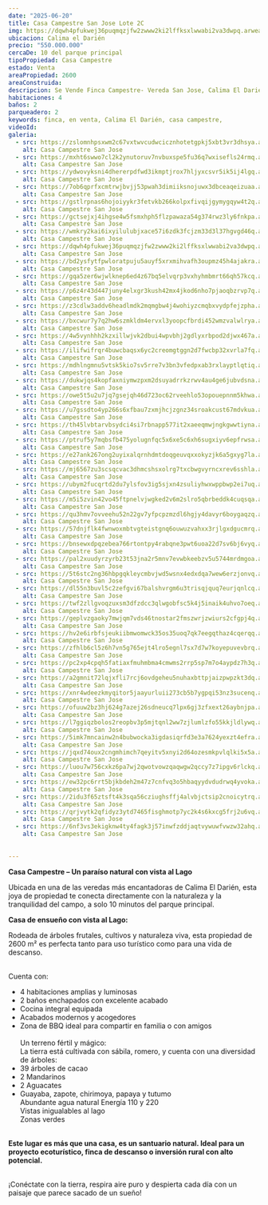 ```yaml
---
date: "2025-06-20"
title: Casa Campestre San Jose Lote 2C
img: https://dqwh4pfukwej36puqmqzjfw2zwww2ki2lffksxlwwabi2va3dwpq.arweave.net/HCx-PLRViJ359IMhlJbaza1tKRpZSqlddrACjVQbHZ8
ubicacion: Calima el Darién
precio: "550.000.000"
cercaDe: 10 del parque principal
tipoPropiedad: Casa Campestre
estado: Venta
areaPropiedad: 2600
areaConstruida: 
descripcion: Se Vende Finca Campestre- Vereda San Jose, Calima El Darién. Excelente vista, Casa de dos pisos con acabados excelentes.
habitaciones: 4
baños: 2
parqueadero: 2
keywords: finca, en venta, Calima El Darién, casa campestre, 
videoId: 
galeria:
  - src: https://zslomnhpsxwm2c67vxtwvcudwcicznhotetgpkj5xbt3vr3dhsya.arweave.net/zJbmNO-V7M0L363naoqDsJAstO6ZJmepPbhnusdjPLA
    alt: Casa Campestre San Jose
  - src: https://mxht6swwo7cl2k2ynutoruv7nvbuxspe5fu36q7wxisefls24rmq.arweave.net/Zc8_StZ3xL0rWG0m6NK_bUNLyeTpab9D9rokQq5a5Fk
    alt: Casa Campestre San Jose
  - src: https://ydwovyksni4dhererpdfwd3ikmptjrox7hljyxcsvr5ik5ij4lgq.arweave.net/wOzq4VJqODOSJIvGWw9oUx80xdf51pxcUqx6hXUJ4s0
    alt: Casa Campestre San Jose
  - src: https://7ob6qprfxcmtrwjbvjj53pwah3dimiiksnojuwx3dbceaqeizuaa.arweave.net/-4PoPiW4mTjZIapT3b7APsaGIQqTXJpa-xhEQECIzQA
    alt: Casa Campestre San Jose
  - src: https://gstlrpnas6hojoiyykr3fetvkb266kolpxfivqijgymygqyw4t2q.arweave.net/NKa4vaCXjuS5GMKjspJ1UHXvKct9yorBCTYZg0MW5PU
    alt: Casa Campestre San Jose
  - src: https://gctsejxj4ihgse4w5fsmxhph5flzpawaza54g374rwz3ly6fnkpa.arweave.net/MKciJuniDmkTlulky53n6VeXgsDIO8Nv_I2ztePFap4
    alt: Casa Campestre San Jose
  - src: https://wmkry2kai6ixyilulubjxace57i6zdk3fcjzm33d3l37hgvgd46q.arweave.net/sxUcaUBHkXwhdF0Cm4BE79HsjVsok5ZvY9r385qmHz0
    alt: Casa Campestre San Jose
  - src: https://dqwh4pfukwej36puqmqzjfw2zwww2ki2lffksxlwwabi2va3dwpq.arweave.net/HCx-PLRViJ359IMhlJbaza1tKRpZSqlddrACjVQbHZ8
    alt: Casa Campestre San Jose
  - src: https://bd2ysfytfpwloratpuju5auyf5xrxmihvafh3oupmz45h4ajakra.arweave.net/CPWJFxMr7LdEE30TToKYL28bsQeoCn26j2Z50_AJAqI
    alt: Casa Campestre San Jose
  - src: https://gqa5zer6wjwlknep6ed4z67bq5elvqrp3vxhyhmbmrt66qh57kcq.arweave.net/NAHckj6ybLU0j_EHzPvhh0i6wi_dbnwdgWRn70D9-oU
    alt: Casa Campestre San Jose
  - src: https://p6z4r43d447juny4elxgr3kush42mx4jkod6nho7pjaoqbzrvp7q.arweave.net/f7PI82PnPpo3HCLuaO1UkfmmX4lTh-ad33pA6Acxq_8
    alt: Casa Campestre San Jose
  - src: https://z3cdlw3addv6headlmdk2mqmgbw4j4wohiyzcmqbxvydpfejzpha.arweave.net/zsQ122AY6-OQA1sGrTIMMG3E8s46MZEyAb1wN5SJy84
    alt: Casa Campestre San Jose
  - src: https://bxcwur7y7q2hw6szmkldm4ervxl3yoopcfbrdi452wmzvalwlrya.arweave.net/DcVqR_j8NHt6WWKWNnCRrde8Oc8RQxGjndWZmoF2XHA
    alt: Casa Campestre San Jose
  - src: https://4w5vynhhh2kzxillwjvk2dbui4wpvbhj2gdlyxrbpod2djwx467a.arweave.net/5btcNOc-lZuha7JqrQw0Ryz6hOnRhrxeIXuHoabX574
    alt: Casa Campestre San Jose
  - src: https://ilifwifrqr4buwcbaqsx6yc2creomgtggn2d7fwcbp32xvrla7fq.arweave.net/QtBbILGEeBpYQQQlf2BaFEjmGmYzdD-Wwgv3q9YrB8s
    alt: Casa Campestre San Jose
  - src: https://mdhlngmnu5vtsk5kio7sv5rre7v3bn3vfedpxab3rxlayptlqtiq.arweave.net/YM62mY2nazkrqkO_KvYxJ-uwt3UpBvuAO43WDD5rhNE
    alt: Casa Campestre San Jose
  - src: https://dukwjqs4kopfaxniymwzpxm2dsuyadrrkzrwv4au4ge6jubvdsna.arweave.net/HRVkwlxTnlBdqMMtl92aHKmADjFWY2rwFOGJ5NA1HJo
    alt: Casa Campestre San Jose
  - src: https://owe5t5u2u7jq7gsejqh46d723oc62rveehlo53opouepnnm5khwa.arweave.net/dYnZ9pqn0w-aREwPzw_624XtRqQh1u7tz3UI9rWdUew
    alt: Casa Campestre San Jose
  - src: https://u7gssdto4yp266s6xfbau7zxmjhcjzgnz34sroakcust67mdvkua.arweave.net/p80pDm7mH696XrlCCn83Yk4k5M3O-Si4ChUlP32Dqqg
    alt: Casa Campestre San Jose
  - src: https://th45lvbtarvbsydci4si7rbnapp577it2xaeeqmwjngkgwwtiyna.arweave.net/mfnV1DMEahlgYkckj8QtA9_f_RPVwEJBlktMo1rTRho
    alt: Casa Campestre San Jose
  - src: https://ptruf5y7mqbsfb475yolugnfqc5x6xe5c6xh6sugxiyv6epfrwsa.arweave.net/fONC9x9kAyKHn-4cuhmlgLt_XJ0Xrn9KhroxXxHljaQ
    alt: Casa Campestre San Jose
  - src: https://e27ank267ong2uyixalqrnhdmtdoqgeuvqxxokyzjk6a5gxyg7la.arweave.net/Jr4Gq177mm1TCLgXCLTjZMboGJSsL3crGUq8Dpr4N9Y
    alt: Casa Campestre San Jose
  - src: https://mj6567zu3scsqcvac3dhmcshsxolrg7txcbwgvyrncxrev6sshla.arweave.net/Yn3ffzTchSgKoBbGdgpHldy4m_O4g2NXEWivElfSkdY
    alt: Casa Campestre San Jose
  - src: https://ubym2fucqrtd2du7ylsfov3ig5sjxn4zsuliyhwxwppbwp2ei7uq.arweave.net/oHDNFoKEZj0On8LkV1doN2Sbt5mVFowe17PeGz9ER-k
    alt: Casa Campestre San Jose
  - src: https://m5i5zvin42vo45ftpnelvjwgked2v6m2slro5qbrbeddk4cuqsqa.arweave.net/Z1Hc1Q3mqu50s3tIuqbGUQeq-ZqS4u7AMQkGNXBUhKA
    alt: Casa Campestre San Jose
  - src: https://qu3hmv7ovveehu52n22gv7yfpcpzmzdl6hgjy4davyr6boygaqzq.arweave.net/hTZ2V-6tSEPTum60av8FeJ-WZGvxzJxwYK4j4LsGBDM
    alt: Casa Campestre San Jose
  - src: https://57dnjflk4fwnwoxmbtvgteistgnq6ouwuzvahxx3rjlgxdgucmrq.arweave.net/78bUlWrhbNs67AzqaZESmZsPOpamagPe-4pWa4zUEyM
    alt: Casa Campestre San Jose
  - src: https://bnsewxdpqzebea766rtontpy4rabqne3pwt6uoa22d7sv6bj6vyq.arweave.net/C2RLXG-GSBID_vRm5s345EAYNJt9p-o4GtD_Kvgp9XE
    alt: Casa Campestre San Jose
  - src: https://pal2xuudyrzyrb23t53jna2r5mnv7evwbkeebzv5u5744mrdmgoa.arweave.net/eBer0oPEc4iHW592loNR6xtfkrYKiEDmvad_zjIjYZw
    alt: Casa Campestre San Jose
  - src: https://5t6stc2ng36hbpgqkleycmbvjwd5wsnx4edxdqa7wew6erzjonvq.arweave.net/7P0pi002_HC80FLJgTA1TYfbSbfhB3HAH7Et4kcpc2s
    alt: Casa Campestre San Jose
  - src: https://dl55n3buvl5c2zefgvi67balshvrgm6u3trisqjquq7eurjqnlcq.arweave.net/GvvW7DSq-i1khTVR74QLkesTM9Tc4olBMKQ-SkUwasU
    alt: Casa Campestre San Jose
  - src: https://twf2zllgvoqzuxsm3dfzdcc3qlwgobfsc5k4j5inaik4uhvo7oeq.arweave.net/nYusrWaroZpeTNjLkYhbguxnBLIXVcT1DQIVyh6u-4k
    alt: Casa Campestre San Jose
  - src: https://geplvzgaoky7mwjqm7vds46tnostar2fmszwrjzwiurs2cfgpj4q.arweave.net/MR665MBysfZZMGfqOXPTa6UwR0Vks2inNkUjLQimenk
    alt: Casa Campestre San Jose
  - src: https://hv2e6irbfsjeukiibmwomwck35os35uoq7qk7eegqthaz4cqerqq.arweave.net/PXRPIiEskkopCAss5lhK310t9o6H4K-QhoTODPBQJGE
    alt: Casa Campestre San Jose
  - src: https://zfhlb6cl5z6h7vn5g765ejt4lro5egnl7sx7d7w7koyepuvevbrq.arweave.net/yU6w-EvufH_VvTf90iZ8XF3SGav8r_H-31OwR9KkqGM
    alt: Casa Campestre San Jose
  - src: https://pc2xp4cpqh5fatiaxfmuhmbma4cmwms2rrp5sp7m7o4aypdz7h3q.arweave.net/eLV38E-B-lBNALlZQ7AsBwTLMlqMX9k_7Pu4DDx5-fc
    alt: Casa Campestre San Jose
  - src: https://a2gmnit72lqjxfli7rcj6ovdgeheu5nuhaxbttpjaizpwpzkt3dq.arweave.net/BozGon_S4JuVaPxEnzqjMQ5KdbQ4LhnN6QIy-z8qnsc
    alt: Casa Campestre San Jose
  - src: https://xnr4wdeezkmyqitor5jaayurluii273cb5b7ygpqi53nz3sucenq.arweave.net/u2PLDITKmYgibo9SAGKRXRCNf2IPQ_wZ8Ed23O5UERs
    alt: Casa Campestre San Jose
  - src: https://ofuuw2bz3hj624g7azej26sdneucq7lpx6gj3zfxext26aybnjpa.arweave.net/cWlLaDnZ0-1w3wZInXpDaSgofW-_jJ3ktyXnrwMBal4
    alt: Casa Campestre San Jose
  - src: https://l7ggiqzbolos2reopbv3p5mjtqnl2ww7zjlumlzfo55kkjldlywq.arweave.net/X8xkQyFy3S1Ejnhrt_WJnBq9Wt_KV0YvJXd6pSVjXi0
    alt: Casa Campestre San Jose
  - src: https://5imk7mncainw2n4bubwocka3igdasiqrfd3e3a7624yexzt4efra.arweave.net/6hivsaICG203gaBs4SgbQYYJIhEo9k2D_tcwS-Z8IWI
    alt: Casa Campestre San Jose
  - src: https://jqxd74oux2cngmhimch7qeyitv5xnyi2d64ozesmkpvlqlki5x5a.arweave.net/TC4_8dS-hNMw6GCP-BMInXt24RofuOySTFPquC1I7fo
    alt: Casa Campestre San Jose
  - src: https://luou7w756cxkz6pa7wj2qwotvowzqaqwgw2qccy7z7ipgv6rlckq.arweave.net/XR1P2_3wrqz54P2TqFnTq62YAhY1tQELH8_Q81fRWJU
    alt: Casa Campestre San Jose
  - src: https://ew32pc6rrt5bjkbdeh2m47z7cnfvq3o5hbaqyydvdudrwq4yvoka.arweave.net/Jbeni9GM-hSoIyH0zn8_E0tYbd04QQxgdR0HG0OYq5Q
    alt: Casa Campestre San Jose
  - src: https://2idu3f65ztsft4k3sqa56cziughsffj4alvbjctsip2cnoicytrq.arweave.net/0gdNl93M5FnxW5QB3wsooY8ilTwC6hSKckP0JrkCxOM
    alt: Casa Campestre San Jose
  - src: https://qrjvytk2qfidyz3ytd7465fisghmotp7yc2k4s6kxcg5frj2u6vq.arweave.net/hFNcTVqBUDxneJj_z3SokY7HTf_AtK5LyriN0sU6p6s
    alt: Casa Campestre San Jose
  - src: https://6nf3vs3ekigknw4ty4fagk3j57inwfzddjaqtvywuwfvwzw32ahq.arweave.net/80u6y2RSDKbbk8cKAytp79DbFyMaQQnXFqWLW2bb0A8
    alt: Casa Campestre San Jose
  
 
---
```



**Casa Campestre – Un paraíso natural con vista al Lago**

Ubicada en una de las veredas más encantadoras de Calima El Darién, esta joya de propiedad te conecta directamente con la naturaleza y la tranquilidad del campo, a solo 10 minutos del parque principal.<br>

**Casa de ensueño con vista al Lago:**

Rodeada de árboles frutales, cultivos y naturaleza viva, esta propiedad de 2600 m² es perfecta tanto para uso turístico como para una vida de descanso.<br><br>

Cuenta con: <br>
- 4 habitaciones amplias y luminosas
- 2 baños enchapados con excelente acabado
- Cocina integral equipada
- Acabados modernos y acogedores
- Zona de BBQ ideal para compartir en familia o con amigos <br><br>
Un terreno fértil y mágico: <br>
La tierra está cultivada con sábila, romero, y cuenta con una diversidad de árboles: <br>
- 39 árboles de cacao
- 2 Mandarinos
- 2 Aguacates
- Guayaba, zapote, chirimoya, papaya y tutumo <br>
 Abundante agua natural
 Energía 110 y 220<br>
 Vistas inigualables al lago <br>
 Zonas verdes <br><br>

**Este lugar es más que una casa, es un santuario natural. Ideal para un proyecto ecoturístico, finca de descanso o inversión rural con alto potencial.** <br><br>

¡Conéctate con la tierra, respira aire puro y despierta cada día con un paisaje que parece sacado de un sueño!<br><br>
